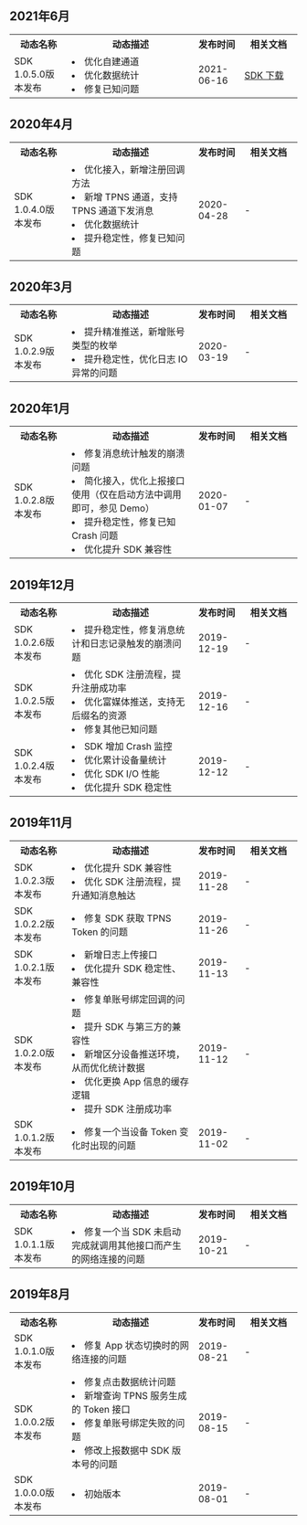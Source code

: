 ## 2021年6月

<table>
<tr>
    <th width=20%>动态名称</th>
    <th width=44%>动态描述</th>
    <th width=16%>发布时间</th>
    <th width=20%>相关文档</th>
</tr>
    <tr>
        <td>SDK 1.0.5.0版本发布</td>
        <td><li> 优化自建通道</li><li>优化数据统计</li><li>修复已知问题</li></td>
        <td>2021-06-16</td>
        <td><a href="https://console.cloud.tencent.com/tpns/sdkdownload">SDK 下载</a></td>
    </tr>
</table>

## 2020年4月

<table>
<tr>
    <th width=20%>动态名称</th>
    <th width=44%>动态描述</th>
    <th width=16%>发布时间</th>
    <th width=20%>相关文档</th>
</tr>
    <tr>
        <td>SDK 1.0.4.0版本发布</td>
        <td><li> 优化接入，新增注册回调方法</li><li>新增 TPNS 通道，支持 TPNS 通道下发消息</li><li>优化数据统计</li><li>提升稳定性，修复已知问题</li></td>
        <td>2020-04-28</td>
        <td>-</td>
    </tr>
</table>

## 2020年3月

<table>
<tr>
    <th width=20%>动态名称</th>
    <th width=44%>动态描述</th>
    <th width=16%>发布时间</th>
    <th width=20%>相关文档</th>
</tr>
    <tr>
        <td>SDK 1.0.2.9版本发布</td>
        <td><li> 提升精准推送，新增账号类型的枚举</li><li>提升稳定性，优化日志 IO 异常的问题</li></td>
        <td>2020-03-19</td>
        <td>-</td>
    </tr>
</table>

## 2020年1月

<table>
<tr>
    <th width=20%>动态名称</th>
    <th width=44%>动态描述</th>
    <th width=16%>发布时间</th>
    <th width=20%>相关文档</th>
</tr>
    <tr>
        <td>SDK 1.0.2.8版本发布</td>
        <td><li> 修复消息统计触发的崩溃问题</li><li> 简化接入，优化上报接口使用（仅在启动方法中调用即可，参见 Demo）</li><li>提升稳定性，修复已知 Crash 问题</li><li>优化提升 SDK 兼容性</li></td>
        <td>2020-01-07</td>
        <td>-</td>
    </tr>
</table>

## 2019年12月

<table>
<tr>
    <th width=20%>动态名称</th>
    <th width=44%>动态描述</th>
    <th width=16%>发布时间</th>
    <th width=20%>相关文档</th>
</tr>
    <tr>
        <td>SDK 1.0.2.6版本发布</td>
        <td><li> 提升稳定性，修复消息统计和日志记录触发的崩溃问题</li></td>
        <td>2019-12-19</td>
        <td>-</td>
    </tr>
    <tr>
        <td>SDK 1.0.2.5版本发布</td>
        <td><li> 优化 SDK 注册流程，提升注册成功率</li><li>优化富媒体推送，支持无后缀名的资源</li><li>修复其他已知问题</li></td>
        <td>2019-12-16</td>
        <td>-</td>
    </tr>
    <tr>
        <td>SDK 1.0.2.4版本发布</td>
        <td><li> SDK 增加 Crash 监控</li><li>优化累计设备量统计</li><li>优化 SDK I/O 性能</li><li>优化提升 SDK 稳定性</li></td>
        <td>2019-12-12</td>
        <td>-</td>
    </tr>
</table>

## 2019年11月

<table>
<tr>
    <th width=20%>动态名称</th>
    <th width=44%>动态描述</th>
    <th width=16%>发布时间</th>
    <th width=20%>相关文档</th>
</tr>
    <tr>
        <td>SDK 1.0.2.3版本发布</td>
        <td><li> 优化提升 SDK 兼容性</li><li>优化 SDK 注册流程，提升通知消息触达</li></td>
        <td>2019-11-28</td>
        <td>-</td>
    </tr>
    <tr>
        <td>SDK 1.0.2.2版本发布</td>
        <td><li> 修复 SDK 获取 TPNS Token 的问题</li></td>
        <td>2019-11-26</td>
        <td>-</td>
    </tr>
    <tr>
        <td>SDK 1.0.2.1版本发布</td>
        <td><li> 新增日志上传接口</li><li>优化提升 SDK 稳定性、兼容性</li></td>
        <td>2019-11-13</td>
        <td>-</td>
    </tr>
    <tr>
        <td>SDK 1.0.2.0版本发布</td>
        <td><li> 修复单账号绑定回调的问题</li><li>提升 SDK 与第三方的兼容性</li><li>新增区分设备推送环境，从而优化统计数据</li><li>优化更换 App 信息的缓存逻辑</li><li>提升 SDK 注册成功率</li></td>
        <td>2019-11-12</td>
        <td>-</td>
    </tr>
    <tr>
        <td>SDK 1.0.1.2版本发布</td>
        <td><li> 修复一个当设备 Token 变化时出现的问题</li></td>
        <td>2019-11-02</td>
        <td>-</td>
    </tr>
</table>

## 2019年10月

<table>
<tr>
    <th width=20%>动态名称</th>
    <th width=44%>动态描述</th>
    <th width=16%>发布时间</th>
    <th width=20%>相关文档</th>
</tr>
    <tr>
        <td>SDK 1.0.1.1版本发布</td>
        <td><li>修复一个当 SDK 未启动完成就调用其他接口而产生的网络连接的问题</li></td>
        <td>2019-10-21</td>
        <td>-</td>
    </tr>
</table>

## 2019年8月

<table>
<tr>
    <th width=20%>动态名称</th>
    <th width=44%>动态描述</th>
    <th width=16%>发布时间</th>
    <th width=20%>相关文档</th>
</tr>
    <tr>
        <td>SDK 1.0.1.0版本发布</td>
        <td><li>修复 App 状态切换时的网络连接的问题</li></td>
        <td>2019-08-21</td>
        <td>-</td>
    </tr>
    <tr>
        <td>SDK 1.0.0.2版本发布</td>
        <td><li>修复点击数据统计问题</li><li>新增查询 TPNS 服务生成的 Token 接口</li><li>修复单账号绑定失败的问题</li><li>修改上报数据中 SDK 版本号的问题</li></td>
        <td>2019-08-15</td>
        <td>-</td>
    </tr>
    <tr>
        <td>SDK 1.0.0.0版本发布</td>
        <td><li>初始版本</li></td>
        <td>2019-08-01</td>
        <td>-</td>
    </tr>
</table>
